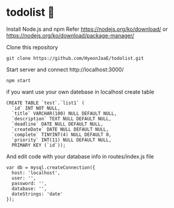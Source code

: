 # todolist 🐳 

Install Node.js and npm
Refer https://nodejs.org/ko/download/ or https://nodejs.org/ko/download/package-manager/

Clone this repository
```
git clone https://github.com/HyeonJaaE/todolist.git
```

Start server and connect http://localhost:3000/
```
npm start
```

if you want use your own datebase in localhost create table 
```
CREATE TABLE `test`.`list1` (
  `id` INT NOT NULL,
  `title` VARCHAR(100) NULL DEFAULT NULL,
  `description` TEXT NULL DEFAULT NULL,
  `deadline` DATE NULL DEFAULT NULL,
  `createDate` DATE NULL DEFAULT NULL,
  `complete` TINYINT(4) NULL DEFAULT 0,
  `priority` INT(11) NULL DEFAULT NULL,
  PRIMARY KEY (`id`));
```

And edit code with your database info in routes/index.js file
```
var db = mysql.createConnection({
  host: 'localhost',
  user: '',
  password: '',
  database: '',
  dateStrings: 'date'
});
```

